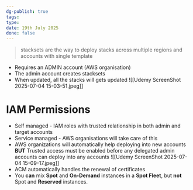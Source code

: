 ```yaml
---
dg-publish: true
tags: 
type: 
date: 19th July 2025
done: false
---
```

> stacksets are the way to deploy stacks across multiple regions and accounts with single template
- Requires an ADMIN account (AWS organisation)
- The admin account creates stacksets
- When updated, all the stacks will gets updated
![[Udemy ScreenShot 2025-07-04 15-03-51.jpeg]]
# IAM Permissions
- Self managed - IAM roles with trusted relationship in both admin and target accounts
- Service managed - AWS organisations will take care of this
- AWS organizations will automatically help deploying into new accounts **BUT** Trusted access must be enabled before any delegated admin accounts can deploy into any accounts
![[Udemy ScreenShot 2025-07-04 15-09-17.jpeg]]
- ACM automatically handles the renewal of certificates
- You **can** mix **Spot** and **On-Demand** instances in a **Spot Fleet**, but **not** Spot and **Reserved** instances.